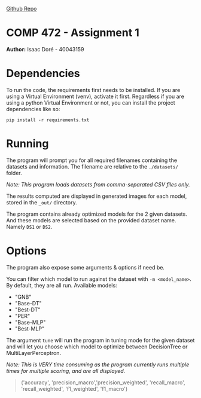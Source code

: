[Github Repo](https://github.com/Swess/COMP472_A1)

# COMP 472 - Assignment 1
**Author:** Isaac Doré - 40043159


# Dependencies
To run the code, the requirements first needs to be installed.
If you are using a Virtual Environment (venv), activate it first.
Regardless if you are using a python Virtual Environment or not, you can install the project dependencies like so:
```
pip install -r requirements.txt
```

# Running
The program will prompt you for all required filenames containing the datasets and information.
The filename are relative to the `./datasets/` folder.

*Note: This program loads datasets from comma-separated CSV files only.*

The results computed are displayed in generated images for each model, stored in the `_out/` directory.

The program contains already optimized models for the 2 given datasets.
And these models are selected based on the provided dataset name. Namely `DS1` or `DS2`.

# Options
The program also expose some arguments & options if need be.

You can filter which model to run against the dataset with `-m <model_name>`. By default, they are all run.
Available models:
- "GNB"
- "Base-DT"
- "Best-DT"
- "PER"
- "Base-MLP"
- "Best-MLP"

The argument `tune` will run the program in tuning mode for the given dataset and will let you choose which model to optimize between DecisionTree or MultiLayerPerceptron.

*Note: This is VERY time consuming as the program currently runs multiple times for multiple scoring, and are all displayed.*
> ('accuracy', 'precision_macro','precision_weighted', 'recall_macro', 'recall_weighted', 'f1_weighted', 'f1_macro')

